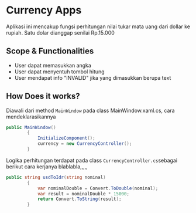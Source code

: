 ﻿# Currency Apps
Aplikasi ini mencakup fungsi perhitungan nilai tukar mata uang dari dollar ke rupiah.
Satu dolar dianggap senilai Rp.15.000

## Scope & Functionalities
- User dapat memasukkan angka
- User dapat menyentuh tombol hitung
- User mendapat info "INVALID" jika yang dimasukkan berupa text

## How Does it works?

Diawali dari method `MainWindow` pada class MainWindow.xaml.cs, 
cara mendeklarasikannya 

```csharp
public MainWindow()
        {
            InitializeComponent();
            currency = new CurrencyController();
        }
``` 

Logika perhitungan terdapat pada class `CurrencyController.cs`sebagai berikut
cara kerjanya blablabla,,,,,
```csharp
public string usdToIdr(string nominal)
        {
            var nominalDouble = Convert.ToDouble(nominal);
            var result = nominalDouble * 15000;
            return Convert.ToString(result);
        }
```
